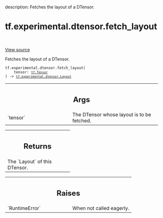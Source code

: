 description: Fetches the layout of a DTensor.

<div itemscope itemtype="http://developers.google.com/ReferenceObject">
<meta itemprop="name" content="tf.experimental.dtensor.fetch_layout" />
<meta itemprop="path" content="Stable" />
</div>

# tf.experimental.dtensor.fetch_layout

<!-- Insert buttons and diff -->

<table class="tfo-notebook-buttons tfo-api nocontent" align="left">

</table>

<a target="_blank" class="external" href="/code/stable/tensorflow/dtensor/python/api.py">View source</a>



Fetches the layout of a DTensor.

<pre class="devsite-click-to-copy prettyprint lang-py tfo-signature-link">
<code>tf.experimental.dtensor.fetch_layout(
    tensor: <a href="../../../tf/Tensor.md"><code>tf.Tensor</code></a>
) -> <a href="../../../tf/experimental/dtensor/Layout.md"><code>tf.experimental.dtensor.Layout</code></a>
</code></pre>



<!-- Placeholder for "Used in" -->


<!-- Tabular view -->
 <table class="responsive fixed orange">
<colgroup><col width="214px"><col></colgroup>
<tr><th colspan="2"><h2 class="add-link">Args</h2></th></tr>

<tr>
<td>
`tensor`
</td>
<td>
The DTensor whose layout is to be fetched.
</td>
</tr>
</table>



<!-- Tabular view -->
 <table class="responsive fixed orange">
<colgroup><col width="214px"><col></colgroup>
<tr><th colspan="2"><h2 class="add-link">Returns</h2></th></tr>
<tr class="alt">
<td colspan="2">
The `Layout` of this DTensor.
</td>
</tr>

</table>



<!-- Tabular view -->
 <table class="responsive fixed orange">
<colgroup><col width="214px"><col></colgroup>
<tr><th colspan="2"><h2 class="add-link">Raises</h2></th></tr>

<tr>
<td>
`RuntimeError`
</td>
<td>
When not called eagerly.
</td>
</tr>
</table>

